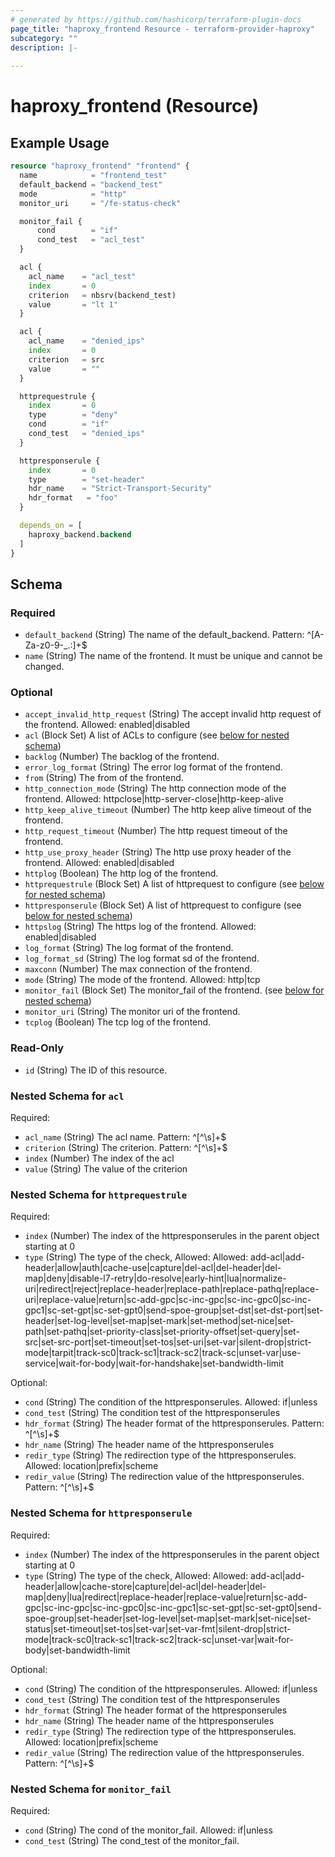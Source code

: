 ```yaml
---
# generated by https://github.com/hashicorp/terraform-plugin-docs
page_title: "haproxy_frontend Resource - terraform-provider-haproxy"
subcategory: ""
description: |-
  
---
```


# haproxy_frontend (Resource)



## Example Usage

```terraform
resource "haproxy_frontend" "frontend" {
  name            = "frontend_test"
  default_backend = "backend_test"
  mode            = "http"
  monitor_uri     = "/fe-status-check"

  monitor_fail {
      cond        = "if"
      cond_test   = "acl_test"
  }

  acl {
    acl_name    = "acl_test"
    index       = 0
    criterion   = nbsrv(backend_test)
    value       = "lt 1"
  }

  acl {
    acl_name    = "denied_ips"
    index       = 0
    criterion   = src
    value       = ""
  }

  httprequestrule {
    index       = 0
    type        = "deny"
    cond        = "if"
    cond_test   = "denied_ips"
  }

  httpresponserule {
    index       = 0
    type        = "set-header"
    hdr_name    = "Strict-Transport-Security"
    hdr_format   = "foo"
  }

  depends_on = [
    haproxy_backend.backend
  ]
}
```

<!-- schema generated by tfplugindocs -->
## Schema

### Required

- `default_backend` (String) The name of the default_backend. Pattern: ^[A-Za-z0-9-_.:]+$
- `name` (String) The name of the frontend. It must be unique and cannot be changed.

### Optional

- `accept_invalid_http_request` (String) The accept invalid http request of the frontend. Allowed: enabled|disabled
- `acl` (Block Set) A list of ACLs to configure (see [below for nested schema](#nestedblock--acl))
- `backlog` (Number) The backlog of the frontend.
- `error_log_format` (String) The error log format of the frontend.
- `from` (String) The from of the frontend.
- `http_connection_mode` (String) The http connection mode of the frontend. Allowed: httpclose|http-server-close|http-keep-alive
- `http_keep_alive_timeout` (Number) The http keep alive timeout of the frontend.
- `http_request_timeout` (Number) The http request timeout of the frontend.
- `http_use_proxy_header` (String) The http use proxy header of the frontend. Allowed: enabled|disabled
- `httplog` (Boolean) The http log of the frontend.
- `httprequestrule` (Block Set) A list of httprequest to configure (see [below for nested schema](#nestedblock--httprequestrule))
- `httpresponserule` (Block Set) A list of httprequest to configure (see [below for nested schema](#nestedblock--httpresponserule))
- `httpslog` (String) The https log of the frontend. Allowed: enabled|disabled
- `log_format` (String) The log format of the frontend.
- `log_format_sd` (String) The log format sd of the frontend.
- `maxconn` (Number) The max connection of the frontend.
- `mode` (String) The mode of the frontend. Allowed: http|tcp
- `monitor_fail` (Block Set) The monitor_fail of the frontend. (see [below for nested schema](#nestedblock--monitor_fail))
- `monitor_uri` (String) The monitor uri of the frontend.
- `tcplog` (Boolean) The tcp log of the frontend.

### Read-Only

- `id` (String) The ID of this resource.

<a id="nestedblock--acl"></a>
### Nested Schema for `acl`

Required:

- `acl_name` (String) The acl name. Pattern: ^[^\s]+$
- `criterion` (String) The criterion. Pattern: ^[^\s]+$
- `index` (Number) The index of the acl
- `value` (String) The value of the criterion


<a id="nestedblock--httprequestrule"></a>
### Nested Schema for `httprequestrule`

Required:

- `index` (Number) The index of the httpresponserules in the parent object starting at 0
- `type` (String) The type of the check, Allowed: Allowed: add-acl|add-header|allow|auth|cache-use|capture|del-acl|del-header|del-map|deny|disable-l7-retry|do-resolve|early-hint|lua|normalize-uri|redirect|reject|replace-header|replace-path|replace-pathq|replace-uri|replace-value|return|sc-add-gpc|sc-inc-gpc|sc-inc-gpc0|sc-inc-gpc1|sc-set-gpt|sc-set-gpt0|send-spoe-group|set-dst|set-dst-port|set-header|set-log-level|set-map|set-mark|set-method|set-nice|set-path|set-pathq|set-priority-class|set-priority-offset|set-query|set-src|set-src-port|set-timeout|set-tos|set-uri|set-var|silent-drop|strict-mode|tarpit|track-sc0|track-sc1|track-sc2|track-sc|unset-var|use-service|wait-for-body|wait-for-handshake|set-bandwidth-limit

Optional:

- `cond` (String) The condition of the httpresponserules. Allowed: if|unless
- `cond_test` (String) The condition test of the httpresponserules
- `hdr_format` (String) The header format of the httpresponserules. Pattern: ^[^\s]+$
- `hdr_name` (String) The header name of the httpresponserules
- `redir_type` (String) The redirection type of the httpresponserules. Allowed: location|prefix|scheme
- `redir_value` (String) The redirection value of the httpresponserules. Pattern: ^[^\s]+$


<a id="nestedblock--httpresponserule"></a>
### Nested Schema for `httpresponserule`

Required:

- `index` (Number) The index of the httpresponserules in the parent object starting at 0
- `type` (String) The type of the check, Allowed: Allowed: add-acl|add-header|allow|cache-store|capture|del-acl|del-header|del-map|deny|lua|redirect|replace-header|replace-value|return|sc-add-gpc|sc-inc-gpc|sc-inc-gpc0|sc-inc-gpc1|sc-set-gpt|sc-set-gpt0|send-spoe-group|set-header|set-log-level|set-map|set-mark|set-nice|set-status|set-timeout|set-tos|set-var|set-var-fmt|silent-drop|strict-mode|track-sc0|track-sc1|track-sc2|track-sc|unset-var|wait-for-body|set-bandwidth-limit

Optional:

- `cond` (String) The condition of the httpresponserules. Allowed: if|unless
- `cond_test` (String) The condition test of the httpresponserules
- `hdr_format` (String) The header format of the httpresponserules
- `hdr_name` (String) The header name of the httpresponserules
- `redir_type` (String) The redirection type of the httpresponserules. Allowed: location|prefix|scheme
- `redir_value` (String) The redirection value of the httpresponserules. Pattern: ^[^\s]+$


<a id="nestedblock--monitor_fail"></a>
### Nested Schema for `monitor_fail`

Required:

- `cond` (String) The cond of the monitor_fail. Allowed: if|unless
- `cond_test` (String) The cond_test of the monitor_fail.
